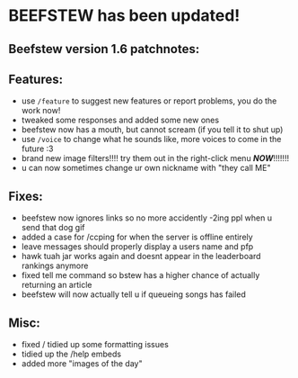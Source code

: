 # BEEFSTEW has been updated!

## Beefstew version 1.6 patchnotes:

## Features:
- use `/feature` to suggest new features or report problems, you do the work now!
- tweaked some responses and added some new ones
- beefstew now has a mouth, but cannot scream (if you tell it to shut up)
- use `/voice` to change what he sounds like, more voices to come in the future :3
- brand new image filters!!!! try them out in the right-click menu ***NOW***!!!!!!!
- u can now sometimes change ur own nickname with "they call ME"

## Fixes:
- beefstew now ignores links so no more accidently -2ing ppl when u send that dog gif
- added a case for /ccping for when the server is offline entirely
- leave messages should properly display a users name and pfp
- hawk tuah jar works again and doesnt appear in the leaderboard rankings anymore
- fixed tell me command so bstew has a higher chance of actually returning an article
- beefstew will now actually tell u if queueing songs has failed

## Misc:
- fixed / tidied up some formatting issues
- tidied up the /help embeds
- added more "images of the day"
